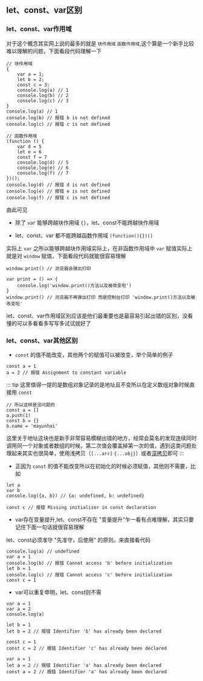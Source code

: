## let、const、var区别

### let、const、var作用域
对于这个概念其实网上说的最多的就是 `块作用域` `函数作用域`,这个算是一个新手比较难以理解的问题，下面看段代码理解一下

```JS
// 块作用域
{
    var a = 1;
    let b = 2;
    const c = 3;
    console.log(a) // 1
    console.log(b) // 2
    console.log(c) // 3
}
console.log(a) // 1
console.log(b) // 报错 b is not defined
console.log(c) // 报错 c is not defined

// 函数作用域
(function () {
    var d = 5
    let e = 6
    const f = 7
    console.log(d) // 5
    console.log(e) // 6  
    console.log(f) // 7 
})();
console.log(d) // 报错 d is not defined
console.log(e) // 报错 e is not defined
console.log(f) // 报错 c is not defined
```

由此可见

- 除了 `var` 能够跨越块作用域 `{}`，let、const不能跨越快作用域

- let、const、var 都不能跨越函数作用域 `(function(){})()`

实际上 `var` 之所以能够跨越块作用域实际上，在非函数作用域中 `var` 赋值实际上就是对 `window` 赋值，下面看段代码就能很容易理解

```JS
window.print() // 浏览器会弹出打印

var print = () => {
    console.log('window.print()方法以及被改变啦')
}
window.print() // 浏览器不再弹出打印 而是控制台打印 'window.print()方法以及被改变啦'
```

let、const、var作用域区别应该是他们最重要也是最容易引起出错的区别，没看懂的可以多看看多写写多试试就好了

### let、const、var其他区别

- `const` 的值不能改变，其他两个的赋值可以被改变，举个简单的例子
```JS
const a = 1
a = 2 // 报错 Assignment to constant variable
```

::: tip
这里值得一提的是数组对象记录的是地址且不变所以在定义数组对象时候直接用 `const`
```JS
// 所以这样是没问题的
const a = []
a.push(1)
const b = {}
b.name = 'mayunhai'
```

这里关于地址这块也是新手非常容易模糊出错的地方，经常会莫名的发现连续同时调用同一个对象或者数组的时候，第二次值会覆盖掉第一次的值，遇到这类问题处理起来其实也很简单，使用浅拷贝（`[...arr]` `{...obj}`）或者[深拷贝](/blog/Javascript.html#_5-克隆一个对象或者数组-深拷贝)即可
:::


- 正因为 `const` 的值不能改变所以在初始化的时候必须赋值，其他则不需要，比如
```JS
let a
var b
console.log({a, b}) // {a: undefined, b: undefined}

const c // 报错 Missing initializer in const declaration
```

- var存在变量提升,let、const不存在
"变量提升"乍一看有点难理解，其实只要记住下面一句话就很容易理解

let、const必须准守 "先准守，后使用" 的原则，来直接看代码

```JS
console.log(a) // undefined
var a = 1
console.log(b) // 报错 Cannot access 'b' before initialization
let b = 1
console.log(c) // 报错 Cannot access 'c' before initialization
const c = 1
```

- var可以重复申明，let、const则不需
```JS
var a = 1
var a = 2
console.log(a)

let b = 1
let b = 2 // 报错 Identifier 'b' has already been declared

const c = 1
const c = 2 // 报错 Identifier 'c' has already been declared

var a = 1
let a = 2 // 报错 Identifier 'a' has already been declared
const a = 2 // 报错 Identifier 'a' has already been declared
```

